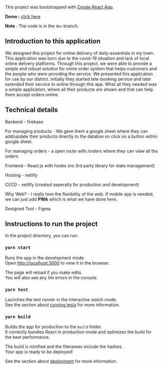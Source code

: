 This project was bootstrapped with [Create React App](https://github.com/facebook/create-react-app).

**Demo :** [click here](https://m3fresh-beta.netlify.app/) 

**Note** : The code is in the `dev` branch.

## Introduction to this application

We designed this project for online delivery of daily-essentials in my town. This application was born due to the covid-19 situation and lack of local online delivery platforms. Through this project, we were able to provide a simple and robust solution for onine order system that helps customers and the people who were providing the service. We presented this application for use by our district. 
Initially they started tele-booking service and later extended their service to online through this app. What all they needed was a simple application, where all their products are shown and that can help them accept orders online.

## Technical details 
Backend - firebase

For managing products - We gave them a google sheet where they can add/update their products directly to the databse on click on a button within google sheet.

For managing orders - a open route with /orders where they can view all the orders

Frontend - React.js with hooks (no 3rd party library for state management)

Hosting - netlify

CI/CD - netlify (created seperatly for production and development)

Why Web? - I really love the flexibility of the web. If mobile app is needed, we can just add **PWA** which is what we have done here.

Designed Tool - Figma


## Instructions to run the project

In the project directory, you can run:

### `yarn start`

Runs the app in the development mode.<br />
Open [http://localhost:3000](http://localhost:3000) to view it in the browser.

The page will reload if you make edits.<br />
You will also see any lint errors in the console.

### `yarn test`

Launches the test runner in the interactive watch mode.<br />
See the section about [running tests](https://facebook.github.io/create-react-app/docs/running-tests) for more information.

### `yarn build`

Builds the app for production to the `build` folder.<br />
It correctly bundles React in production mode and optimizes the build for the best performance.

The build is minified and the filenames include the hashes.<br />
Your app is ready to be deployed!

See the section about [deployment](https://facebook.github.io/create-react-app/docs/deployment) for more information.



